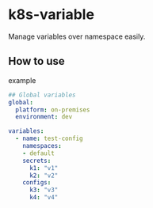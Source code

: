 # k8s-variable
Manage variables over namespace easily.

## How to use

example

```yaml
## Global variables
global:
  platform: on-premises
  environment: dev

variables:
  - name: test-config
    namespaces:
    - default
    secrets:
      k1: "v1"
      k2: "v2"
    configs:
      k3: "v3"
      k4: "v4"
```
